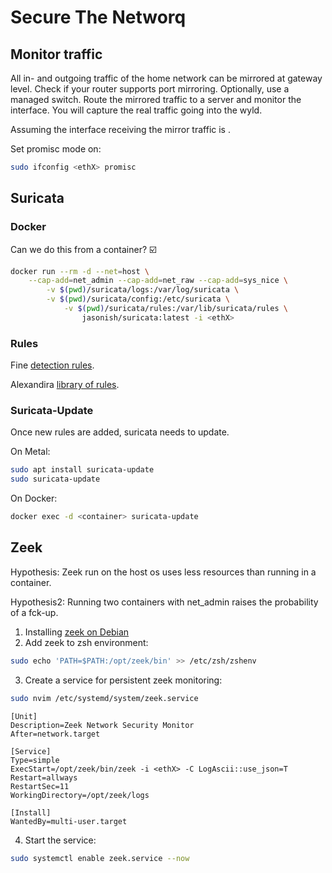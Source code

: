 # Secure The Networq


## Monitor traffic

All in- and outgoing traffic of the home network can be mirrored at gateway level.
Check if your router supports port mirroring. Optionally, use a managed switch.
Route the mirrored traffic to a server and monitor the interface.
You will capture the real traffic going into the wyld.


Assuming the interface receiving the mirror traffic is <ethX>.

Set promisc mode on:
```bash
sudo ifconfig <ethX> promisc
```

## Suricata

### Docker

Can we do this from a container? ☑️

```bash
docker run --rm -d --net=host \
    --cap-add=net_admin --cap-add=net_raw --cap-add=sys_nice \
        -v $(pwd)/suricata/logs:/var/log/suricata \
		-v $(pwd)/suricata/config:/etc/suricata \
			-v $(pwd)/suricata/rules:/var/lib/suricata/rules \
				jasonish/suricata:latest -i <ethX>
```

### Rules

Fine [detection rules](https://gist.githubusercontent.com/jgautheron/0bcd25e763b42ba338fc22eb208885f1/raw/8a24f482e0e6a710ca78c25275b3657c6b994c43/protoanomalies.rules).

Alexandira [library of rules](https://github.com/klingerko/nids-rule-library?tab=readme-ov-file).

### Suricata-Update

Once new rules are added, suricata needs to update.

On Metal:
```bash
sudo apt install suricata-update
sudo suricata-update
```

On Docker:
```bash
docker exec -d <container> suricata-update
```


## Zeek

Hypothesis: Zeek run on the host os uses less resources than running in a container.

Hypothesis2: Running two containers with net_admin raises the probability of a fck-up.

1. Installing [zeek on Debian](https://software.opensuse.org//download.html?project=security%3Azeek&package=zeek-lts)
2. Add zeek to zsh environment:
```bash
sudo echo 'PATH=$PATH:/opt/zeek/bin' >> /etc/zsh/zshenv
```
3. Create a service for persistent zeek monitoring:
```bash
sudo nvim /etc/systemd/system/zeek.service
```
```vim
[Unit]
Description=Zeek Network Security Monitor
After=network.target

[Service]
Type=simple
ExecStart=/opt/zeek/bin/zeek -i <ethX> -C LogAscii::use_json=T
Restart=allways
RestartSec=11
WorkingDirectory=/opt/zeek/logs

[Install]
WantedBy=multi-user.target
```
4. Start the service:
```bash
sudo systemctl enable zeek.service --now
```


